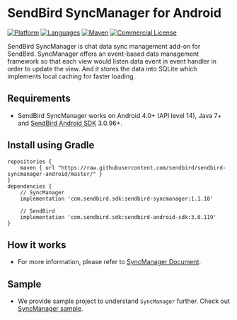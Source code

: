 
# SendBird SyncManager for Android

[![Platform](https://img.shields.io/badge/platform-android-orange.svg)](https://github.com/sendbird/sendbird-syncmanager-android)
[![Languages](https://img.shields.io/badge/language-java-orange.svg)](https://github.com/sendbird/sendbird-syncmanager-android)
[![Maven](https://img.shields.io/badge/maven-v1.1.18-green.svg)](https://github.com/sendbird/sendbird-syncmanager-android/tree/master/com/sendbird/sdk/sendbird-syncmanager/1.1.18)
[![Commercial License](https://img.shields.io/badge/license-Commercial-brightgreen.svg)](https://github.com/sendbird/sendbird-syncmanager-android/blob/master/LICENSE.md)

SendBird SyncManager is chat data sync management add-on for SendBird. SyncManager offers an event-based data management framework so that each view would listen data event in event handler in order to update the view. And it stores the data into SQLite which implements local caching for faster loading.

## Requirements

- SendBird SyncManager works on Android 4.0+ (API level 14), Java 7+ and [SendBird Android SDK](https://github.com/sendbird/SendBird-SDK-Android) 3.0.96+.

## Install using Gradle

```
repositories {
    maven { url "https://raw.githubusercontent.com/sendbird/sendbird-syncmanager-android/master/" }
}
dependencies {
    // SyncManager
    implementation 'com.sendbird.sdk:sendbird-syncmanager:1.1.18'

    // SendBird
    implementation 'com.sendbird.sdk:sendbird-android-sdk:3.0.119'
}
```

## How it works

- For more information, please refer to [SyncManager Document](https://docs.sendbird.com/android/sync_manager_getting_started).

## Sample

- We provide sample project to understand `SyncManager` further. Check out [SyncManager sample](https://github.com/sendbird/SendBird-Android/tree/master/syncmanager).
